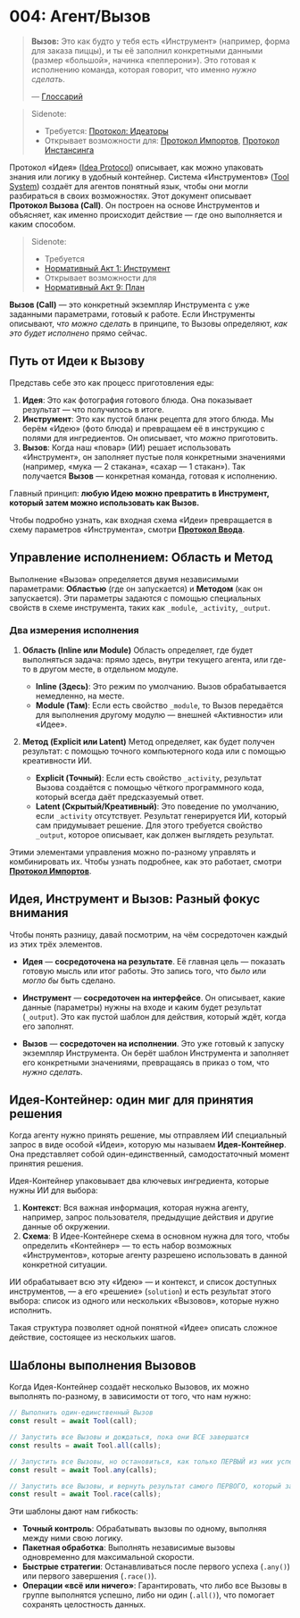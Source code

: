 # 004: Агент/Вызов

> **Вызов:** Это как будто у тебя есть «Инструмент» (например, форма для заказа пиццы), и ты её заполнил конкретными данными (размер «большой», начинка «пепперони»). Это готовая к исполнению команда, которая говорит, что именно _нужно сделать_.
>
> — [Глоссарий](./000_glossary.md)

> Sidenote:
>
> - Требуется: [Протокол: Идеаторы](./103_concept_ideator.md)
> - Открывает возможности для: [Протокол Импортов](./006_agent_imports.md), [Протокол Инстансинга](./008_agent_instancing.md)

Протокол «Идея» ([Idea Protocol](./101_concept_idea.md)) описывает, как можно упаковать знания или логику в удобный контейнер. Система «Инструментов» ([Tool System](./002_agent_tool.md)) создаёт для агентов понятный язык, чтобы они могли разбираться в своих возможностях. Этот документ описывает **Протокол Вызова (Call)**. Он построен на основе Инструментов и объясняет, как именно происходит действие — где оно выполняется и каким способом.

> Sidenote:
>
> - Требуется
> - [Нормативный Акт 1: Инструмент](/)
> - Открывает возможности для
> - [Нормативный Акт 9: План](/)

**Вызов (Call)** — это конкретный экземпляр Инструмента с уже заданными параметрами, готовый к работе. Если Инструменты описывают, _что можно сделать_ в принципе, то Вызовы определяют, _как это будет исполнено_ прямо сейчас.

## Путь от Идеи к Вызову

Представь себе это как процесс приготовления еды:

1. **Идея**: Это как фотография готового блюда. Она показывает результат — что получилось в итоге.
2. **Инструмент**: Это как пустой бланк рецепта для этого блюда. Мы берём «Идею» (фото блюда) и превращаем её в инструкцию с полями для ингредиентов. Он описывает, что _можно_ приготовить.
3. **Вызов**: Когда наш «повар» (ИИ) решает использовать «Инструмент», он заполняет пустые поля конкретными значениями (например, «мука — 2 стакана», «сахар — 1 стакан»). Так получается **Вызов** — конкретная команда, готовая к исполнению.

Главный принцип: **любую Идею можно превратить в Инструмент, который затем можно использовать как Вызов.**

Чтобы подробно узнать, как входная схема «Идеи» превращается в схему параметров «Инструмента», смотри **[Протокол Ввода](./007_agent_input.md)**.

## Управление исполнением: Область и Метод

Выполнение «Вызова» определяется двумя независимыми параметрами: **Областью** (где он запускается) и **Методом** (как он запускается). Эти параметры задаются с помощью специальных свойств в схеме инструмента, таких как `_module`, `_activity`, `_output`.

### Два измерения исполнения

1. **Область (Inline или Module)**
   Область определяет, где будет выполняться задача: прямо здесь, внутри текущего агента, или где-то в другом месте, в отдельном модуле.
   - **Inline (Здесь)**: Это режим по умолчанию. Вызов обрабатывается немедленно, на месте.
   - **Module (Там)**: Если есть свойство `_module`, то Вызов передаётся для выполнения другому модулю — внешней «Активности» или «Идее».

2. **Метод (Explicit или Latent)**
   Метод определяет, как будет получен результат: с помощью точного компьютерного кода или с помощью креативности ИИ.
   - **Explicit (Точный)**: Если есть свойство `_activity`, результат Вызова создаётся с помощью чёткого программного кода, который всегда даёт предсказуемый ответ.
   - **Latent (Скрытый/Креативный)**: Это поведение по умолчанию, если `_activity` отсутствует. Результат генерируется ИИ, который сам придумывает решение. Для этого требуется свойство `_output`, которое описывает, как должен выглядеть результат.

Этими элементами управления можно по-разному управлять и комбинировать их. Чтобы узнать подробнее, как это работает, смотри **[Протокол Импортов](./008_agent_imports.md)**.

## Идея, Инструмент и Вызов: Разный фокус внимания

Чтобы понять разницу, давай посмотрим, на чём сосредоточен каждый из этих трёх элементов.

- **Идея** — **сосредоточена на результате**. Её главная цель — показать готовую мысль или итог работы. Это запись того, что _было_ или _могло бы_ быть сделано.

- **Инструмент** — **сосредоточен на интерфейсе**. Он описывает, какие данные (параметры) нужны на входе и каким будет результат (`_output`). Это как пустой шаблон для действия, который ждёт, когда его заполнят.

- **Вызов** — **сосредоточен на исполнении**. Это уже готовый к запуску экземпляр Инструмента. Он берёт шаблон Инструмента и заполняет его конкретными значениями, превращаясь в приказ о том, что _нужно сделать_.

## Идея-Контейнер: один миг для принятия решения

Когда агенту нужно принять решение, мы отправляем ИИ специальный запрос в виде особой «Идеи», которую мы называем **Идея-Контейнер**. Она представляет собой один-единственный, самодостаточный момент принятия решения.

Идея-Контейнер упаковывает два ключевых ингредиента, которые нужны ИИ для выбора:

1. **Контекст**: Вся важная информация, которая нужна агенту, например, запрос пользователя, предыдущие действия и другие данные об окружении.
2. **Схема**: В Идее-Контейнере схема в основном нужна для того, чтобы определить «Контейнер» — то есть набор возможных «Инструментов», которые агенту разрешено использовать в данной конкретной ситуации.

ИИ обрабатывает всю эту «Идею» — и контекст, и список доступных инструментов, — а его «решение» (`solution`) и есть результат этого выбора: список из одного или нескольких «Вызовов», которые нужно исполнить.

Такая структура позволяет одной понятной «Идее» описать сложное действие, состоящее из нескольких шагов.

## Шаблоны выполнения Вызовов

Когда Идея-Контейнер создаёт несколько Вызовов, их можно выполнять по-разному, в зависимости от того, что нам нужно:

```typescript
// Выполнить один-единственный Вызов
const result = await Tool(call);

// Запустить все Вызовы и дождаться, пока они ВСЕ завершатся
const results = await Tool.all(calls);

// Запустить все Вызовы, но остановиться, как только ПЕРВЫЙ из них успешно завершится
const result = await Tool.any(calls);

// Запустить все Вызовы, и вернуть результат самого ПЕРВОГО, который завершится (неважно, успешно или с ошибкой). Это как гонка.
const result = await Tool.race(calls);
```

Эти шаблоны дают нам гибкость:

- **Точный контроль**: Обрабатывать вызовы по одному, выполняя между ними свою логику.
- **Пакетная обработка**: Выполнять независимые вызовы одновременно для максимальной скорости.
- **Быстрые стратегии**: Останавливаться после первого успеха (`.any()`) или первого завершения (`.race()`).
- **Операции «всё или ничего»**: Гарантировать, что либо все Вызовы в группе выполнятся успешно, либо ни один (`.all()`), что помогает сохранять целостность данных.
